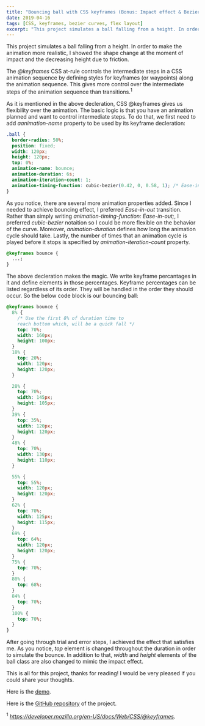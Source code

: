 ```yaml
---
title: "Bouncing ball with CSS keyframes (Bonus: Impact effect & Bezier curves)"
date: 2019-04-16
tags: [CSS, keyframes, bezier curves, flex layout]
excerpt: "This project simulates a ball falling from a height. In order to make the animation more realistic, I showed the shape change at the moment of impact and the decreasing height due to friction."
---
```


This project simulates a ball falling from a height. In order to make the animation more realistic, I showed the shape change at the moment of impact and the decreasing height due to friction.

The _@keyframes_ CSS at-rule controls the intermediate steps in a CSS animation sequence by defining styles for keyframes (or waypoints) along the animation sequence. This gives more control over the intermediate steps of the animation sequence than transitions.<sup>1</sup>

As it is mentioned in the above decleration, CSS @keyframes gives us flexibility over the animation. The basic logic is that you have an animation planned and want to control intermediate steps. To do that, we first need to add _aanimation-name_ property to be used by its keyframe decleration:

```css
.ball {
  border-radius: 50%;
  position: fixed;
  width: 120px;
  height: 120px;
  top: 0%;
  animation-name: bounce;
  animation-duration: 6s;
  animation-iteration-count: 1;
  animation-timing-function: cubic-bezier(0.42, 0, 0.58, 1); /* Ease-in-out */
}
```

As you notice, there are several more animation properties added. Since I needed to achieve bouncing effect, I preferred _Ease-in-out_ transition. Rather than simply writing _animation-timing-function: Ease-in-out;_, I preferred _cubic-bezier_ notaition so I could be more flexible on the behavior of the curve. Moreover, _animation-duration_ defines how long the animation cycle should take. Lastly, the number of times that an animation cycle is played before it stops is specified by _animation-iteration-count_ property.

```css
@keyframes bounce {
  ...;
}
```

The above decleration makes the magic. We write keyframe percantages in it and define elements in those percentages. Keyframe percentages can be listed regardless of its order. They will be handled in the order they should occur. So the below code block is our bouncing ball:

```css
@keyframes bounce {
  8% {
    /* Use the first 8% of duration time to 
    reach bottom which, will be a quick fall */
    top: 70%;
    width: 160px;
    height: 100px;
  }
  18% {
    top: 20%;
    width: 120px;
    height: 120px;
  }

  28% {
    top: 70%;
    width: 145px;
    height: 105px;
  }
  39% {
    top: 35%;
    width: 120px;
    height: 120px;
  }
  48% {
    top: 70%;
    width: 130px;
    height: 110px;
  }

  55% {
    top: 55%;
    width: 120px;
    height: 120px;
  }
  62% {
    top: 70%;
    width: 125px;
    height: 115px;
  }
  69% {
    top: 64%;
    width: 120px;
    height: 120px;
  }
  75% {
    top: 70%;
  }
  80% {
    top: 68%;
  }
  84% {
    top: 70%;
  }
  100% {
    top: 70%;
  }
}
```

After going through trial and error steps, I achieved the effect that satisfies me. As you notice, _top_ element is changed throughout the duration in order to simulate the bounce. In addition to that, _width_ and _height_ elements of the ball class are also changed to mimic the impact effect.

This is all for this project, thanks for reading! I would be very pleased if you could share your thoughts.

Here is the [demo](https://alitursucular.github.io/bouncing-ball-with-CSS-keyframes-demo/).

Here is the [GitHub repository](https://github.com/alitursucular/bouncing-ball-with-CSS-keyframes-demo) of the project.

<sup>1</sup> _https://developer.mozilla.org/en-US/docs/Web/CSS/@keyframes_.
